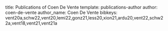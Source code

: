 title: Publications of Coen De Vente
template: publications-author
author: coen-de-vente
author_name: Coen De Vente
bibkeys: vent20a,schw22,vent20,lemi22,gonz21,less20,xion21,ardu20,vent22,schw22a,vent18,vent21,vent21a